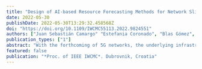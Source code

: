 ```yaml
---
title: "Design of AI-based Resource Forecasting Methods for Network Slicing"
date: 2022-05-30
publishDate: 2022-05-30T13:29:32.458568Z
doi: "https://doi.org/10.1109/IWCMC55113.2022.9824551"
authors: ["Juan Sebastián Camargo" "Estefania Coronado", "Blas Gómez", "David Rincón", "Shuaib Siddiqui"]
publication_types: ["1"]
abstract: "With the forthcoming of 5G networks, the underlying infrastructure needs to support a higher number of heterogeneous services with different QoS needs than ever. For that reason, 5G inherently provides a way to allocate these services over the same infrastructure through the concept of Network Slicing. However, to maximize revenue and reduce operational costs, a method to proactively adapt the resources assigned to each slice becomes imperative. For that reason, this work presents two Machine Learning (ML) models, leveraging Long-Short Term Memory (LSTM) and Random Forest algorithms, to forecast the throughput of each slice and adapt accordingly the amount of resources needed. The models are evaluated using NS-3, which has been integrated with the ML models through a shared memory framework. This enables a closed loop in which the predictions of the models can be used at run time to introduce changes in the network. Consequently, it makes it able to cope with the forecasted requirements, eliminating the need for off-line training and resembling better a real-life scenario. The evaluation performed shows the ability of the models to predict the slices' throughput under various settings and proves that Random Forest provides up to 26% better results than LSTM."
featured: false
publication: "*Proc. of IEEE IWCMC*. Dubrovnik, Croatia"
---
```


